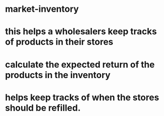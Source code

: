 # market-inventory

# this helps a wholesalers keep tracks of products in their stores
# calculate the expected return of the products in the inventory
# helps keep tracks of when the stores should be refilled.
